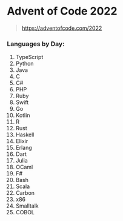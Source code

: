 # Advent of Code 2022  
> https://adventofcode.com/2022 

### Languages by Day:
1. TypeScript
2. Python
3. Java
4. C
5. C#
6. PHP
7. Ruby
8. Swift
9. Go
10. Kotlin
11. R
12. Rust
13. Haskell
14. Elixir
15. Erlang
16. Dart
17. Julia
18. OCaml
19. F#
20. Bash
21. Scala
22. Carbon
23. x86
24. Smalltalk
25. COBOL